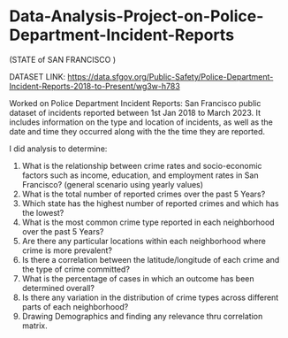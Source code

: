 # Data-Analysis-Project-on-Police-Department-Incident-Reports

(STATE of SAN FRANCISCO ) 

DATASET LINK: https://data.sfgov.org/Public-Safety/Police-Department-Incident-Reports-2018-to-Present/wg3w-h783

Worked on Police Department Incident Reports: San Francisco public dataset of incidents reported between 1st Jan 2018 to March 2023. It includes information on the type and location of incidents, as well as the date and time they occurred along with the the time they are reported. 

I did analysis to determine:

1. What is the relationship between crime rates and socio-economic factors such as income, education, and employment rates in San Francisco? (general scenario using yearly values)
2. What is the total number of reported crimes over the past 5 Years?
3. Which state has the highest number of reported crimes and which has the lowest?
4. What is the most common crime type reported in each neighborhood over the past 5 Years?
5. Are there any particular locations within each neighborhood where crime is more prevalent?
6. Is there a correlation between the latitude/longitude of each crime and the type of crime committed?
7. What is the percentage of cases in which an outcome has been determined overall?
8. Is there any variation in the distribution of crime types across different parts of each neighborhood?
9. Drawing Demographics and finding any relevance thru correlation matrix.
